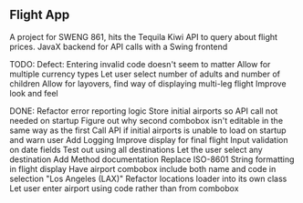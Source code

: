 ## Flight App

A project for SWENG 861, hits the Tequila Kiwi API to query about flight prices. JavaX backend for API calls with a Swing frontend

TODO:
Defect: Entering invalid code doesn't seem to matter
Allow for multiple currency types
Let user select number of adults and number of children
Allow for layovers, find way of displaying multi-leg flight
Improve look and feel


DONE:
Refactor error reporting logic
Store initial airports so API call not needed on startup
Figure out why second combobox isn't editable in the same way as the first
Call API if initial airports is unable to load on startup and warn user
Add Logging
Improve display for final flight
Input validation on date fields
Test out using all destinations
Let the user select any destination
Add Method documentation
Replace ISO-8601 String formatting in flight display
Have airport combobox include both name and code in selection "Los Angeles (LAX)"
Refactor locations loader into its own class
Let user enter airport using code rather than from combobox